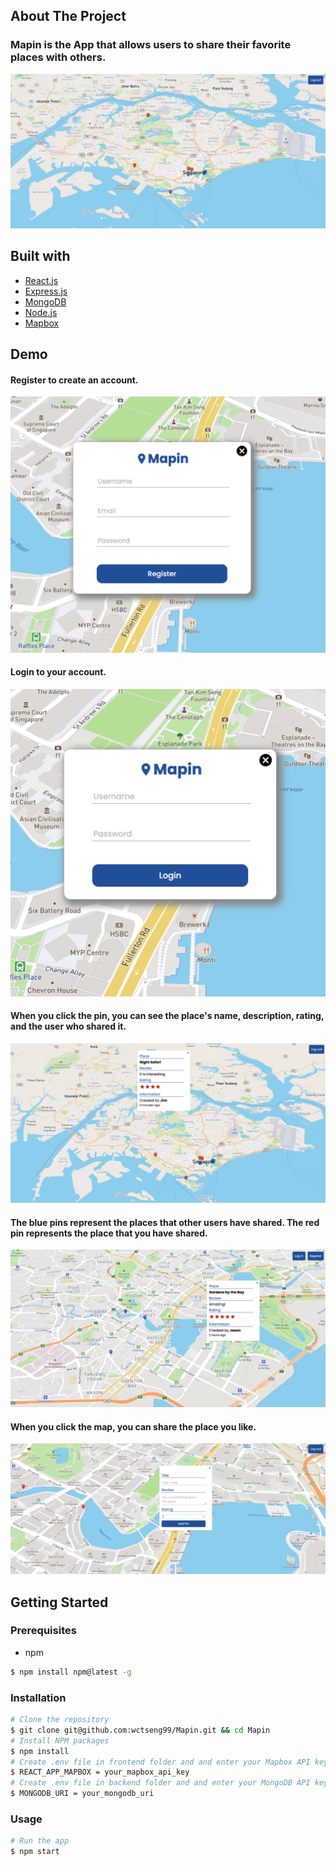 ## About The Project

### Mapin is the App that allows users to share their favorite places with others.

![Mapin App](cover.png)

## Built with

- [React.js](https://reactjs.org/)
- [Express.js](https://expressjs.com/)
- [MongoDB](https://www.mongodb.com/)
- [Node.js](https://nodejs.org/en/)
- [Mapbox](https://www.mapbox.com/)


## Demo
#### Register to create an account.
![register.png](register.png)

#### Login to your account.
![login.png](logIn.png)

#### When you click the pin, you can see the place's name, description, rating, and the user who shared it.
![comment.png](comment.png)

#### The blue pins represent the places that other users have shared. The red pin represents the place that you have shared.
![pin.png](pin.png)

#### When you click the map, you can share the place you like.
![share.png](share.png)


## Getting Started

### Prerequisites
- npm
```bash
$ npm install npm@latest -g
```

### Installation

```bash
# Clone the repository
$ git clone git@github.com:wctseng99/Mapin.git && cd Mapin
# Install NPM packages
$ npm install
# Create .env file in frontend folder and and enter your Mapbox API key.
$ REACT_APP_MAPBOX = your_mapbox_api_key
# Create .env file in backend folder and and enter your MongoDB API key.
$ MONGODB_URI = your_mongodb_uri
```

### Usage
```bash
# Run the app
$ npm start
```
